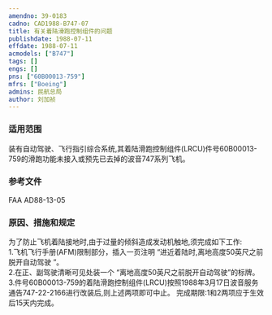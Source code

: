 ```yaml
---
amendno: 39-0183  
cadno: CAD1988-B747-07  
title: 有关着陆滑跑控制组件的问题  
publishdate: 1988-07-11  
effdate: 1988-07-11  
acmodels: ["B747"]  
tags: []  
engs: []  
pns: ["60B00013-759"]  
mfrs: ["Boeing"]  
admins: 民航总局  
author: 刘加祯  
---
```

  
### 适用范围  
装有自动驾驶、飞行指引综合系统,其着陆滑跑控制组件(LRCU)件号60B00013-759的滑跑功能未接入或预先已去掉的波音747系列飞机。  
  
<!--more-->  
### 参考文件  
  FAA AD88-13-05  
  
### 原因、措施和规定  

  为了防止飞机着陆接地时,由于过量的倾斜造成发动机触地,须完成如下工作:  
  1.飞机飞行手册(AFM)限制部分，插入一页注明 “进近着陆时,离地高度50英尺之前脱开自动驾驶 ”。  
  2.在正、副驾驶清晰可见处装一个 “离地高度50英尺之前脱开自动驾驶”的标牌。  
3.件号60B00013-759的着陆滑跑控制组件(LRCU)按照1988年3月17日波音服务通告747-22-2166进行改装后,则上述两项即可中止。     完成期限:1和2两项应于生效后15天内完成。  
